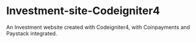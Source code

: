# Investment-site-Codeigniter4
An Investment website created with Codeigniter4, with Coinpayments and Paystack integrated.
